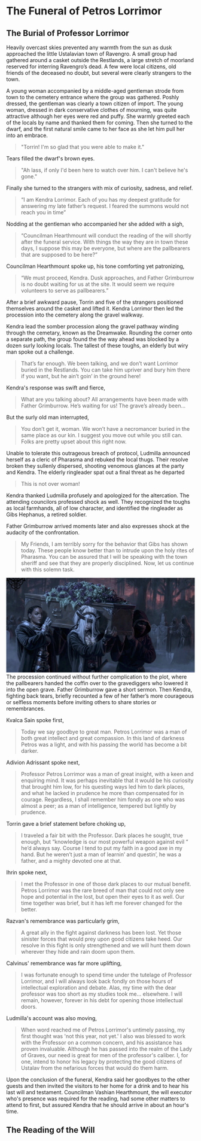 # The Funeral of Petros Lorrimor
## The Burial of Professor Lorrimor 
Heavily overcast skies prevented any warmth from the sun as dusk approached the little Ustalavian town of Ravengro. A small group had gathered around a casket outside the Restlands, a large stretch of moorland reserved for interring Ravengro’s dead. A few were local citizens, old friends of the deceased no doubt, but several were clearly strangers to the town.

A young woman accompanied by a middle-aged gentleman strode from town to the cemetery entrance  where the group was gathered. Poshly dressed, the gentleman was clearly a town citizen of import. The young woman, dressed in dark conservative clothes of mourning, was quite attractive although her eyes were red and puffy. She warmly greeted each of the locals by name and thanked them for coming. Then she turned to the dwarf, and the first natural smile came to her face as she let him pull her into an embrace.
> "Torrin! I'm so glad that you were able to make it."

Tears filled the dwarf's brown eyes.
> "Ah lass, if only I'd been here to watch over him. I can't believe he's gone."

Finally she turned to the strangers with mix of curiosity, sadness, and relief.  
> “I am Kendra Lorrimor. Each of you has my deepest gratitude for answering my late father’s request. I feared the summons would not reach you in time”

Nodding at the gentleman who accompanied her she added with a sigh,
>“Councilman Hearthmount will conduct the reading of the will shortly after the funeral service. With things the way they are in town these days, I suppose this may be everyone, but where are the pallbearers that are supposed to be here?”

Councilman Hearthmount spoke up, his tone comforting yet patronizing,
>“We must proceed, Kendra. Dusk approaches, and Father Grimburrow is no doubt waiting for us at the site. It would seem we require volunteers to serve as pallbearers.”

After a brief awkward pause, Torrin and five of the strangers positioned themselves around the casket and lifted it. Kendra Lorrimor then led the procession into the cemetery along the gravel walkway.
 
Kendra lead the somber procession along the gravel pathway winding through the cemetary, known as the Dreamwake. Rounding the corner onto a separate path, the group found the the way ahead was blocked by a dozen surly looking locals. The tallest of these toughs, an elderly but wiry man spoke out a challenge.
> That’s far enough. We been talking, and we don’t want Lorrimor buried in the Restlands. You can take him upriver and bury him there if you want, but he ain’t goin’ in the ground here!

Kendra's response was swift and fierce,
> What are you talking about? All arrangements have been made with Father Grimburrow. He’s waiting for us! The grave’s already been...

But the surly old man interrupted,
> You don’t get it, woman. We won’t have a necromancer buried in the same place as our kin. I suggest you move out while you still can. Folks are pretty upset about this right now.

Unable to tolerate this outrageous breach of protocol, Ludmilla announced herself as a cleric of Pharasma and rebuked the local thugs. Their resolve broken they sullenly dispersed, shooting venomous glances at the party and Kendra. The elderly ringleader spat out a final threat as he departed
> This is not over woman!

Kendra thanked Ludmilla profusely and apologized for the altercation. The attending councilors professed shock as well. They recognized the toughs as local farmhands, all of low character, and identified the ringleader as Gibs Hephanus, a retired soldier.

Father Grimburrow arrived moments later and also expresses shock at the audacity of the confrontation.
> My Friends, I am terribly sorry for the behavior that Gibs has shown today. These people know better than to intrude upon the holy rites of Pharasma. You can be assured that I will be speaking with the town sheriff and see that they are properly disciplined. Now, let us continue with this solemn task.

![](./images/professorBurial.png)
The procession continued without further complication to the plot, where the pallbearers handed the coffin over to the gravediggers who lowered it into the open grave. Father Grimburrow gave a short sermon. Then Kendra, fighting back tears, briefly recounted a few of her father’s more courageous or selfless moments before inviting others to share stories or remembrances.


Kvalca Sain spoke first,
> Today we say goodbye to great man. Petros Lorrimor was a man of both great intellect and great compassion. In this land of darkness Petros was a light, and with his passing the world has become a bit darker.

Adivion Adrissant spoke next,
> Professor Petros Lorrimor was a man of great insight, with a keen and enquiring mind. It was perhaps inevitable that it would be his curiosity that brought him low, for his questing ways led him to dark places, and what he lacked in prudence he more than compensated for in courage. Regardless, I shall remember him fondly as one who was almost a peer; as a man of intelligence, tempered but lightly by prudence.

Torrin gave a brief statement before choking up,
> I traveled a fair bit with the Professor. Dark places he sought, true enough, but “knowledge is our most powerful weapon against evil “ he’d always say. Course I tend to put my faith in a good axe in my hand. But he weren’t just a man of learnin’ and questin’, he was a father, and a mighty devoted one at that.

Ihrin spoke next,
> I met the Professor in one of those dark places to our mutual benefit. Petros Lorrimor was the rare breed of man that could not only see hope and potential in the lost, but open their eyes to it as well. Our time together was brief, but it has left me forever changed for the better.

Razvan's remembrance was particularly grim,
> A great ally in the fight against darkness has been lost. Yet those sinister forces that would prey upon good citizens take heed. Our resolve in this fight is only strengthened and we will hunt them down wherever they hide and rain doom upon them.

Calvinus' remembrance was far more uplifting,
> I was fortunate enough to spend time under the tutelage of Professor Lorrimor, and I will always look back fondly on those hours of intellectual exploration and debate. Alas, my time with the dear professor was too short as my studies took me... elsewhere. I will remain, however, forever in his debt for opening those intellectual doors.

Ludmilla's account was also moving,
> When word reached me of Petros Lorrimor's untimely passing, my first thought was 'not this year, not yet.' I also was blessed to work with the Professor on a common concern, and his assistance has proven invaluable. Although he has passed into the realm of the Lady of Graves, our need is great for men of the professor's caliber. I, for one, intend to honor his legacy by protecting the good citizens of Ustalav from the nefarious forces that would do them harm.

Upon the conclusion of the funeral, Kendra said her goodbyes to the other guests and then invited the visitors to her home for a drink and to hear his last will and testament. Councilman Vashian Hearthmount, the will executor who's presence was required for the reading, had some other matters to attend to first, but assured Kendra that he should arrive in about an hour's time.

## The Reading of the Will
